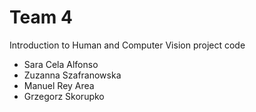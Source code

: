 # Team 4


Introduction to Human and Computer Vision project code 

- Sara Cela Alfonso
- Zuzanna Szafranowska
- Manuel Rey Area
- Grzegorz Skorupko